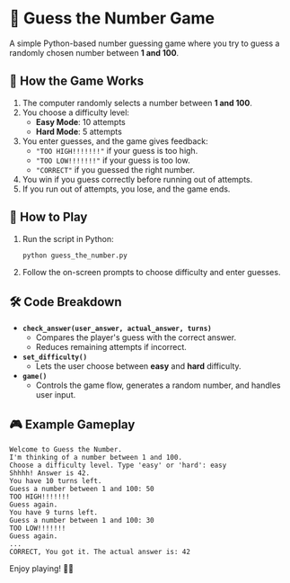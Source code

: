 # 🎯 Guess the Number Game  

A simple Python-based number guessing game where you try to guess a randomly chosen number between **1 and 100**.

## 📌 How the Game Works  
1. The computer randomly selects a number between **1 and 100**.  
2. You choose a difficulty level:  
   - **Easy Mode**: 10 attempts  
   - **Hard Mode**: 5 attempts  
3. You enter guesses, and the game gives feedback:  
   - `"TOO HIGH!!!!!!!"` if your guess is too high.  
   - `"TOO LOW!!!!!!!"` if your guess is too low.  
   - `"CORRECT"` if you guessed the right number.  
4. You win if you guess correctly before running out of attempts.  
5. If you run out of attempts, you lose, and the game ends.  

## 🚀 How to Play  
1. Run the script in Python:  
   ```bash
   python guess_the_number.py
   ```
2. Follow the on-screen prompts to choose difficulty and enter guesses.  

## 🛠 Code Breakdown  
- **`check_answer(user_answer, actual_answer, turns)`**  
  - Compares the player's guess with the correct answer.  
  - Reduces remaining attempts if incorrect.  
- **`set_difficulty()`**  
  - Lets the user choose between **easy** and **hard** difficulty.  
- **`game()`**  
  - Controls the game flow, generates a random number, and handles user input.  

## 🎮 Example Gameplay  
```
Welcome to Guess the Number.
I'm thinking of a number between 1 and 100.
Choose a difficulty level. Type 'easy' or 'hard': easy
Shhhh! Answer is 42.
You have 10 turns left.
Guess a number between 1 and 100: 50
TOO HIGH!!!!!!!
Guess again.
You have 9 turns left.
Guess a number between 1 and 100: 30
TOO LOW!!!!!!!
Guess again.
...
CORRECT, You got it. The actual answer is: 42
```

Enjoy playing! 🔢🎉